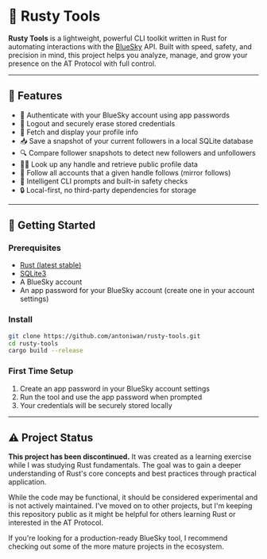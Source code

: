 # 🦀 Rusty Tools

**Rusty Tools** is a lightweight, powerful CLI toolkit written in Rust for automating interactions with the [BlueSky](https://bsky.app) API. Built with speed, safety, and precision in mind, this project helps you analyze, manage, and grow your presence on the AT Protocol with full control.

---

## 🔧 Features

- 🔐 Authenticate with your BlueSky account using app passwords
- 🚪 Logout and securely erase stored credentials
- 👤 Fetch and display your profile info
- 📥 Save a snapshot of your current followers in a local SQLite database
- 🔍 Compare follower snapshots to detect new followers and unfollowers
- 🕵️‍♂️ Look up any handle and retrieve public profile data
- 🤝 Follow all accounts that a given handle follows (mirror follows)
- 🧠 Intelligent CLI prompts and built-in safety checks
- 🔒 Local-first, no third-party dependencies for storage

---

## 🚀 Getting Started

### Prerequisites

- [Rust (latest stable)](https://www.rust-lang.org/tools/install)
- [SQLite3](https://www.sqlite.org/)
- A BlueSky account
- An app password for your BlueSky account (create one in your account settings)

### Install

```bash
git clone https://github.com/antoniwan/rusty-tools.git
cd rusty-tools
cargo build --release
```

### First Time Setup

1. Create an app password in your BlueSky account settings
2. Run the tool and use the app password when prompted
3. Your credentials will be securely stored locally

---

## ⚠️ Project Status

**This project has been discontinued.** It was created as a learning exercise while I was studying Rust fundamentals. The goal was to gain a deeper understanding of Rust's core concepts and best practices through practical application.

While the code may be functional, it should be considered experimental and is not actively maintained. I've moved on to other projects, but I'm keeping this repository public as it might be helpful for others learning Rust or interested in the AT Protocol.

If you're looking for a production-ready BlueSky tool, I recommend checking out some of the more mature projects in the ecosystem.
